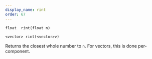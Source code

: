 ```yaml
---
display_name: rint
order: 67
---
```

`float  rint(float n)`

`<vector> rint(<vector>v)`

Returns the closest whole number to `n`. For vectors, this is done per-component.
